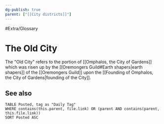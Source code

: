 ```yaml
---
dg-publish: true
parent: ["[[City districts]]"]
---
```

#Extra/Glossary
# The Old City

The "Old City" refers to the portion of [[Omphalos, the City of Gardens]] which was risen up by the [[Oremongers Guild#Earth shapers|earth shapers]] of the [[Oremongers Guild]] upon the [[Founding of Omphalos, the City of Gardens|founding of the City]].

## See also

```dataview
TABLE Posted, tag as "Daily Tag"
WHERE contains(this.parent, file.link) OR (parent AND contains(parent, this.file.link))
SORT Posted ASC
```